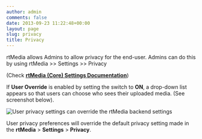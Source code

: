 ```yaml
---
author: admin
comments: false
date: 2013-09-23 11:22:48+00:00
layout: page
slug: privacy
title: Privacy
---
```


rtMedia allows Admins to allow privacy for the end-user. Admins can do this by using rtMedia >> Settings >> Privacy

(Check **[rtMedia (Core) Settings Documentation](http://docs.rtcamp.com/rtmedia/getting-started/settings/#Privacy)**)

If **User Override** is enabled by setting the switch to **ON**, a drop-down list appears so that users can choose who sees their uploaded media. (See screenshot below).

![User privacy settings can override the rtMedia backend settings](https://rtcamp.com/wp-content/uploads/2013/09/UsersSettingPrivacyBuddyPressUpdates.png)

User privacy preferences will override the default privacy setting made in the **rtMedia** > **Settings** > **Privacy**.
